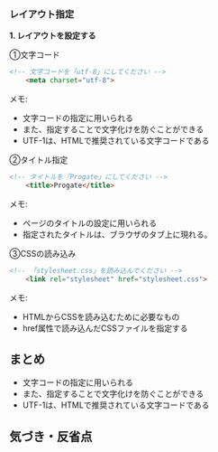 ### レイアウト指定

**1. レイアウトを設定する**

①文字コード
```html
<!-- 文字コードを「utf-8」にしてください -->
    <meta charset="utf-8">
```

メモ:
- 文字コードの指定に用いられる
- また、指定することで文字化けを防ぐことができる
- UTF-1は、HTMLで推奨されている文字コードである

②タイトル指定
```html
<!-- タイトルを「Progate」にしてください -->
    <title>Progate</title>
```

メモ:
- ページのタイトルの設定に用いられる
- 指定されたタイトルは、ブラウザのタブ上に現れる。


③CSSの読み込み
```html
<!-- 「stylesheet.css」を読み込んでください -->
    <link rel="stylesheet" href="stylesheet.css">
```

メモ:
- HTMLからCSSを読み込むために必要なもの
- href属性で読み込んだCSSファイルを指定する

## まとめ

- 文字コードの指定に用いられる
- また、指定することで文字化けを防ぐことができる
- UTF-1は、HTMLで推奨されている文字コードである

## 気づき・反省点